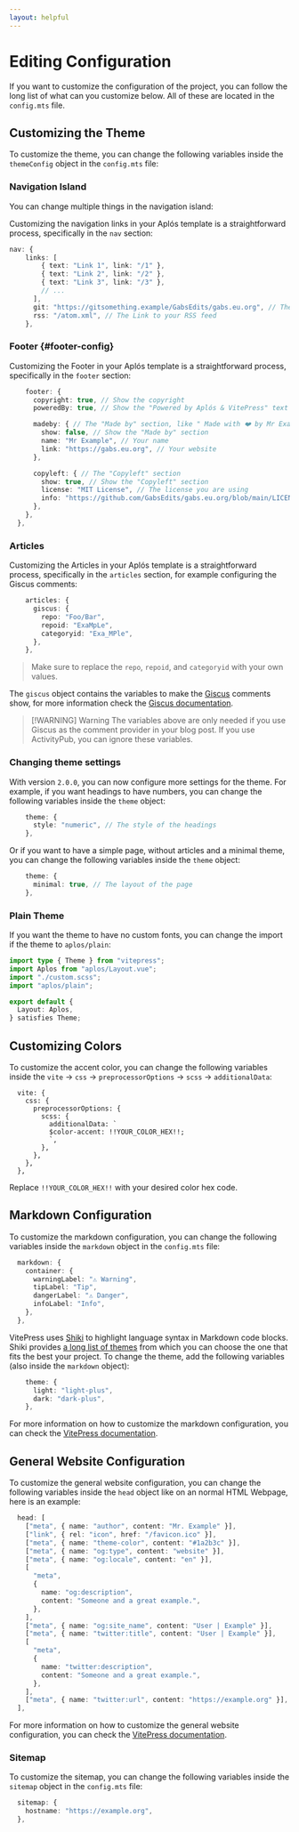 ```yaml
---
layout: helpful
---
```


# Editing Configuration

If you want to customize the configuration of the project, you can follow the long list of what can you customize below. All of these are located in the `config.mts` file.

## Customizing the Theme

To customize the theme, you can change the following variables inside the `themeConfig` object in the `config.mts` file:

### Navigation Island

You can change multiple things in the navigation island:

Customizing the navigation links in your Aplós template is a straightforward process, specifically in the `nav` section:

```ts
nav: {
    links: [
        { text: "Link 1", link: "/1" },
        { text: "Link 2", link: "/2" },
        { text: "Link 3", link: "/3" },
        // ...
      ],
      git: "https://gitsomething.example/GabsEdits/gabs.eu.org", // The Link to your Git repo
      rss: "/atom.xml", // The Link to your RSS feed
    },
```

### Footer {#footer-config}

Customizing the Footer in your Aplós template is a straightforward process, specifically in the `footer` section:

```ts
    footer: {
      copyright: true, // Show the copyright
      poweredBy: true, // Show the "Powered by Aplós & VitePress" text

      madeby: { // The "Made by" section, like " Made with ❤️ by Mr Example"
        show: false, // Show the "Made by" section
        name: "Mr Example", // Your name
        link: "https://gabs.eu.org", // Your website
      },

      copyleft: { // The "Copyleft" section
        show: true, // Show the "Copyleft" section
        license: "MIT License", // The license you are using
        info: "https://github.com/GabsEdits/gabs.eu.org/blob/main/LICENSE", // The link to the license
      },
    },
  },
```

### Articles

Customizing the Articles in your Aplós template is a straightforward process, specifically in the `articles` section, for example configuring the Giscus comments:

```ts
    articles: {
      giscus: {
        repo: "Foo/Bar",
        repoid: "ExaMpLe",
        categoryid: "Exa_MPle",
      },
    },
```

> Make sure to replace the `repo`, `repoid`, and `categoryid` with your own values.

The `giscus` object contains the variables to make the [Giscus](https://giscus.app/) comments show, for more information check the [Giscus documentation](https://giscus.app/).

> [!WARNING] Warning
> The variables above are only needed if you use Giscus as the comment provider in your blog post. If you use ActivityPub, you can ignore these variables.

### Changing theme settings

With version `2.0.0`, you can now configure more settings for the theme. For example, if you want headings to have numbers, you can change the following variables inside the `theme` object:

```ts
    theme: {
      style: "numeric", // The style of the headings
    },
```

Or if you want to have a simple page, without articles and a minimal theme, you can change the following variables inside the `theme` object:

```ts
    theme: {
      minimal: true, // The layout of the page
    },
```

### Plain Theme

If you want the theme to have no custom fonts, you can change the import if the theme to `aplos/plain`:

```ts
import type { Theme } from "vitepress";
import Aplos from "aplos/Layout.vue";
import "./custom.scss";
import "aplos/plain";

export default {
  Layout: Aplos,
} satisfies Theme;
```

## Customizing Colors

To customize the accent color, you can change the following variables inside the `vite` -> `css` -> `preprocessorOptions` -> `scss` -> `additionalData`:

```ts{6}
  vite: {
    css: {
      preprocessorOptions: {
        scss: {
          additionalData: `
          $color-accent: !!YOUR_COLOR_HEX!!;
          `,
        },
      },
    },
  },
```

Replace `!!YOUR_COLOR_HEX!!` with your desired color hex code.

## Markdown Configuration

To customize the markdown configuration, you can change the following variables inside the `markdown` object in the `config.mts` file:

```ts
  markdown: {
    container: {
      warningLabel: "⚠ Warning",
      tipLabel: "Tip",
      dangerLabel: "⚠ Danger",
      infoLabel: "Info",
    },
  },
```

VitePress uses [Shiki](https://github.com/shikijs/shiki) to highlight language syntax in Markdown code blocks. Shiki provides [a long list of themes](https://shiki.style/themes) from which you can choose the one that fits the best your project. To change the theme, add the following variables (also inside the `markdown` object):

```ts
    theme: {
      light: "light-plus",
      dark: "dark-plus",
    },
```

For more information on how to customize the markdown configuration, you can check the [VitePress documentation](https://vitepress.dev/reference/site-config#markdown).

## General Website Configuration

To customize the general website configuration, you can change the following variables inside the `head` object like on an normal HTML Webpage, here is an example:

```ts
  head: [
    ["meta", { name: "author", content: "Mr. Example" }],
    ["link", { rel: "icon", href: "/favicon.ico" }],
    ["meta", { name: "theme-color", content: "#1a2b3c" }],
    ["meta", { name: "og:type", content: "website" }],
    ["meta", { name: "og:locale", content: "en" }],
    [
      "meta",
      {
        name: "og:description",
        content: "Someone and a great example.",
      },
    ],
    ["meta", { name: "og:site_name", content: "User | Example" }],
    ["meta", { name: "twitter:title", content: "User | Example" }],
    [
      "meta",
      {
        name: "twitter:description",
        content: "Someone and a great example.",
      },
    ],
    ["meta", { name: "twitter:url", content: "https://example.org" }],
  ],
```

For more information on how to customize the general website configuration, you can check the [VitePress documentation](https://vitepress.dev/reference/site-config#overview).

### Sitemap

To customize the sitemap, you can change the following variables inside the `sitemap` object in the `config.mts` file:

```ts
  sitemap: {
    hostname: "https://example.org",
  },
```
